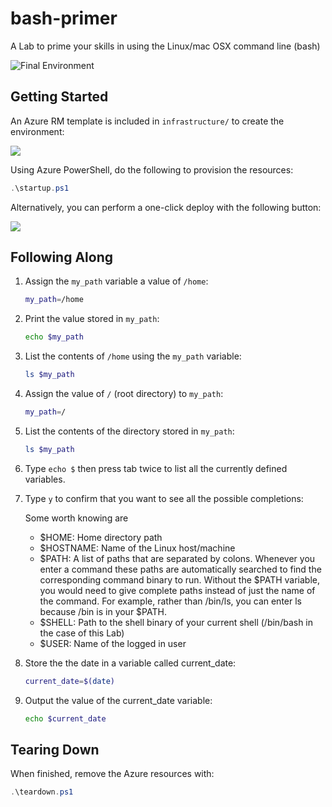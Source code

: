 # bash-primer

A Lab to prime your skills in using the Linux/mac OSX command line (bash)

![Final Environment](https://user-images.githubusercontent.com/3911650/45897131-855b5e80-bd93-11e8-80ab-cd117fb69685.png)

## Getting Started

An Azure RM template is included in `infrastructure/` to create the environment:

<a href="http://armviz.io/#/?load=https%3A%2F%2Fraw.githubusercontent.com%2Flrakai%2Fbash-primer%2Fmaster%2Finfrastructure%2Farm-template.json">
    <img src="https://camo.githubusercontent.com/536ab4f9bc823c2e0ce72fb610aafda57d8c6c12/687474703a2f2f61726d76697a2e696f2f76697375616c697a65627574746f6e2e706e67" data-canonical-src="http://armviz.io/visualizebutton.png" style="max-width:100%;">
</a> 

Using Azure PowerShell, do the following to provision the resources:

```ps1
.\startup.ps1
```

Alternatively, you can perform a one-click deploy with the following button:

<a href="https://portal.azure.com/#create/Microsoft.Template/uri/https%3A%2F%2Fraw.githubusercontent.com%2Flrakai%2Fbash-primer%2Fmaster%2Finfrastructure%2Farm-template.json">
    <img src="https://camo.githubusercontent.com/9285dd3998997a0835869065bb15e5d500475034/687474703a2f2f617a7572656465706c6f792e6e65742f6465706c6f79627574746f6e2e706e67" data-canonical-src="http://azuredeploy.net/deploybutton.png" style="max-width:100%;">
</a>

## Following Along

1. Assign the `my_path` variable a value of `/home`:

    ```sh
    my_path=/home
    ```

1. Print the value stored in `my_path`:

    ```sh
    echo $my_path
    ```

1. List the contents of `/home` using the `my_path` variable:

    ```sh
    ls $my_path
    ```

1. Assign the value of `/` (root directory) to `my_path`:

    ```sh
    my_path=/
    ```

1. List the contents of the directory stored in `my_path`:

    ```sh
    ls $my_path
    ```

1. Type `echo $` then press tab twice to list all the currently defined variables.

1. Type `y` to confirm that you want to see all the possible completions:

    Some worth knowing are
    - $HOME: Home directory path
    - $HOSTNAME: Name of the Linux host/machine
    - $PATH: A list of paths that are separated by colons. Whenever you enter a command these paths are automatically searched to find the corresponding command binary to run. Without the $PATH variable, you would need to give complete paths instead of just the name of the command. For example, rather than /bin/ls, you can enter ls because /bin is in your $PATH.
    - $SHELL: Path to the shell binary of your current shell (/bin/bash in the case of this Lab)
    - $USER: Name of the logged in user

1. Store the the date in a variable called current_date:

    ```sh
    current_date=$(date)
    ```

1. Output the value of the current_date variable:

    ```sh
    echo $current_date
    ```

## Tearing Down

When finished, remove the Azure resources with:

```ps1
.\teardown.ps1
```
